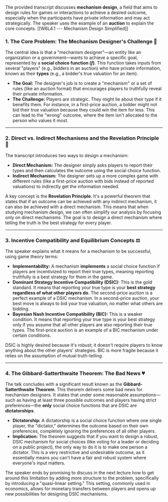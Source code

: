 The provided transcript discusses **mechanism design**, a field that aims to design rules for games or interactions to achieve a desired outcome, especially when the participants have private information and may act strategically. The speaker uses the example of an **auction** to explain the core concepts.
[[W6L4.1 --- Mechanism Design Simplified]]
### 1. The Core Problem: The Mechanism Designer's Challenge 🧐

The central idea is that a "mechanism designer"—an entity like an organization or a government—wants to achieve a specific goal, represented by a **social choice function ($f$)**. This function takes inputs from several "players" (e.g., bidders in an auction) who have private information, known as their **types** (e.g., a bidder's true valuation for an item).

* **The Goal:** The designer's job is to create a "mechanism" or a set of rules (like an auction format) that encourages players to truthfully reveal their private information.
* **The Challenge:** Players are strategic. They might lie about their type if it benefits them. For instance, in a first-price auction, a bidder might not bid their true valuation because they could win the item for less. This can lead to the "wrong" outcome, where the item isn't allocated to the person who values it most.

---

### 2. Direct vs. Indirect Mechanisms and the Revelation Principle 📜

The transcript introduces two ways to design a mechanism:

* **Direct Mechanism:** The designer simply asks players to report their types and then calculates the outcome using the social choice function.
* **Indirect Mechanism:** The designer sets up a more complex game with different rules (like a first-price auction with bids instead of reported valuations) to indirectly get the information needed.

A key concept is the **Revelation Principle**. It's a powerful theorem that states that if an outcome can be achieved with any indirect mechanism, it can also be achieved with a direct mechanism. This means that when studying mechanism design, we can often simplify our analysis by focusing only on direct mechanisms. The goal is to design a direct mechanism where telling the truth is the best strategy for every player.

---

### 3. Incentive Compatibility and Equilibrium Concepts ⚖️

The speaker explains what it means for a mechanism to be successful, using game theory terms:

* **Implementability:** A mechanism **implements** a social choice function if players are incentivized to report their true types, meaning reporting truthfully is a best strategy for them in the game.
* **Dominant Strategy Incentive Compatibility (DSIC):** This is the gold standard. It means that reporting your true type is your **best strategy regardless of what other players do**. The second-price auction is a perfect example of a DSIC mechanism. In a second-price auction, your best move is always to bid your true valuation, no matter what others are bidding.
* **Bayesian Nash Incentive Compatibility (BIC):** This is a weaker condition. It means that reporting your true type is your best strategy only if you assume that all other players are also reporting their true types. The first-price auction is an example of a BIC mechanism under certain conditions.

DSIC is highly desired because it's robust; it doesn't require players to know anything about the other players' strategies. BIC is more fragile because it relies on the assumption of mutual truth-telling.

---

### 4. The Gibbard-Satterthwaite Theorem: The Bad News 💔

The talk concludes with a significant result known as the **Gibbard-Satterthwaite Theorem**. This theorem delivers some bad news for mechanism designers. It states that under some reasonable assumptions—such as having at least three possible outcomes and players having strict preferences—the **only** social choice functions that are DSIC are **dictatorships**.

* **Dictatorship:** A dictatorship is a social choice function where one single player, the "dictator," determines the outcome based on their own preferences, completely ignoring the preferences of all other players.
* **Implication:** The theorem suggests that if you want to design a robust, DSIC mechanism for social choices (like voting for a leader or deciding on a public project), the only way to do it is to make one person a dictator. This is a very restrictive and undesirable outcome, as it essentially means you can't have a fair and robust system where everyone's input matters.

The speaker ends by promising to discuss in the next lecture how to get around this limitation by adding more structure to the problem, specifically by introducing a "quasi-linear setting." This setting, commonly used in economics, allows for monetary transfers between players and opens up new possibilities for designing DSIC mechanisms.